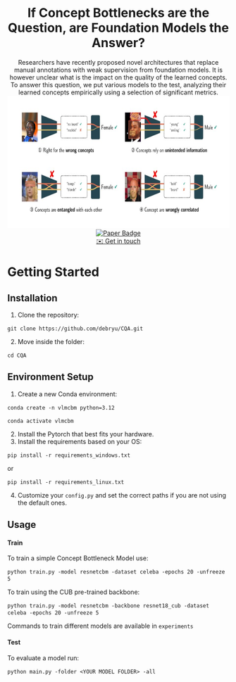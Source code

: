 <div align="center">
  <h1 align="center">If Concept Bottlenecks are the Question, are Foundation Models the Answer?</h1>
</div>
  <div align="center">
 
  <div align="center">
	  Researchers have recently proposed novel architectures that replace manual annotations with weak supervision from foundation models. It is however unclear what is the impact on the quality of the learned concepts. To answer this question, we put various models to the test, analyzing their learned concepts empirically using a selection of significant metrics.
	  <img src="prev.jpg" alt="preview" width="700" height="300">
  </div>
  
 <a href="https://arxiv.org/abs/2504.19774v2">
    <img src="https://img.shields.io/badge/%F0%9F%93%84-Paper-blue?style=flat" alt="Paper Badge">
  </a>
</div>

<div align="center">
  <a href="mailto:emanuele.marconato@unitn.it">✉️ Get in touch</a>
</div>
 
# Getting Started
## Installation
1. Clone the repository:
```
git clone https://github.com/debryu/CQA.git
```
2. Move inside the folder:
```
cd CQA
```
## Environment Setup
1. Create a new Conda environment:
```
conda create -n vlmcbm python=3.12
```
```
conda activate vlmcbm
```
2. Install the Pytorch that best fits your hardware.
3. Install the requirements based on your OS:
```
pip install -r requirements_windows.txt
```
or
```
pip install -r requirements_linux.txt
```

4. Customize your ```config.py``` and set the correct paths if you are not using the default ones.
## Usage
#### Train
To train a simple Concept Bottleneck Model use:
```
python train.py -model resnetcbm -dataset celeba -epochs 20 -unfreeze 5
```
To train using the CUB pre-trained backbone:
```
python train.py -model resnetcbm -backbone resnet18_cub -dataset celeba -epochs 20 -unfreeze 5
```

Commands to train different models are available in ```experiments```

#### Test
To evaluate a model run:
```
python main.py -folder <YOUR MODEL FOLDER> -all
```
